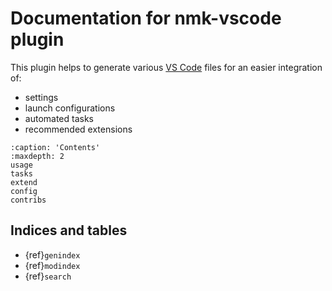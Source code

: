 # Documentation for nmk-vscode plugin

This plugin helps to generate various [VS Code](https://code.visualstudio.com/) files for an easier integration of:
- settings
- launch configurations
- automated tasks
- recommended extensions

```{toctree}
:caption: 'Contents'
:maxdepth: 2
usage
tasks
extend
config
contribs
```

## Indices and tables

- {ref}`genindex`
- {ref}`modindex`
- {ref}`search`
